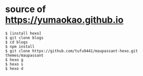 # source of https://yumaokao.github.io

```shell
$ [install hexo]
$ git clone blogs
$ cd blogs
$ npm install
$ git clone https://github.com/tufu9441/maupassant-hexo.git themes/maupassant
$ hexo g
$ hexo s
$ hexo d
```
